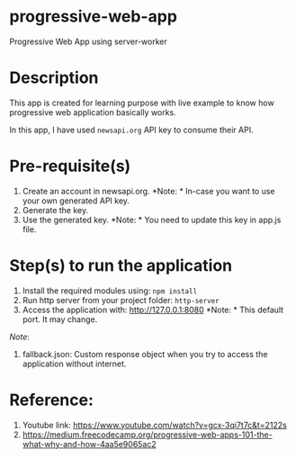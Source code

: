 # progressive-web-app
Progressive Web App using server-worker

# Description
This app is created for learning purpose with live example to know how
progressive web application basically works.

In this app, I have used `newsapi.org` API key to consume their API.

# Pre-requisite(s)
1. Create an account in newsapi.org. *Note: * In-case you want to use your own generated API key.
2. Generate the key.
3. Use the generated key. *Note: * You need to update this key in app.js file.

# Step(s) to run the application
1. Install the required modules using: `npm install`
2. Run http server from your project folder: `http-server`
3. Access the application with: http://127.0.0.1:8080 *Note: * This default port. It may change.

*Note*:
1. fallback.json: Custom response object when you try to access the application without internet.

# Reference:
1. Youtube link: https://www.youtube.com/watch?v=gcx-3qi7t7c&t=2122s
2. https://medium.freecodecamp.org/progressive-web-apps-101-the-what-why-and-how-4aa5e9065ac2
